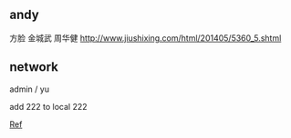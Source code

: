 
## andy

方脸 金城武 周华健  http://www.jiushixing.com/html/201405/5360_5.shtml

## network

admin / yu

add 222 to local 222

[Ref](https://www.ncf.ca/ncf/support/wiki/Modem_Configuration_(DSL)_SmartRG_SR505N)
